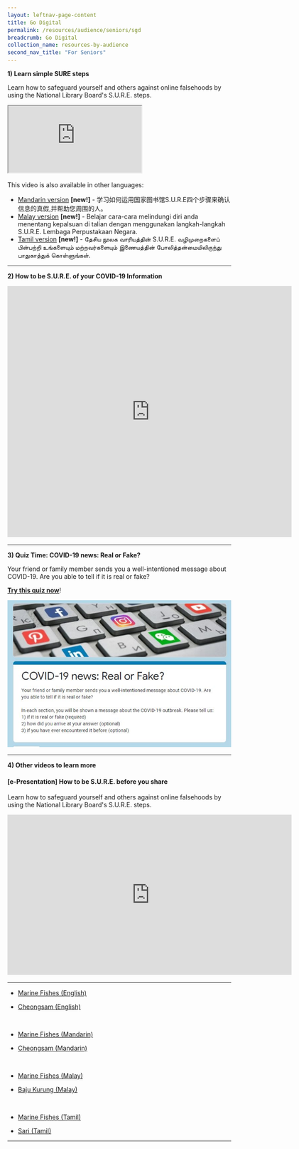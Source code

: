 ```yaml
---
layout: leftnav-page-content
title: Go Digital
permalink: /resources/audience/seniors/sgd
breadcrumb: Go Digital
collection_name: resources-by-audience
second_nav_title: "For Seniors"
---
```


**1) Learn simple SURE steps**

Learn how to safeguard yourself and others against online falsehoods by using the National Library Board's S.U.R.E. steps. 

<div class="resp-container">
	<iframe class="resp-iframe" src="https://www.youtube.com/embed/JNFnPqTTPIc" gesture="media" allow="encrypted-media" allowfullscreen></iframe>
</div>

This video is also available in other languages:

- [Mandarin version](/blog/seniors/SN0022) **[new!]** - 学习如何运用国家图书馆S.U.R.E四个步骤来确认信息的真假,并帮助您周围的人。
- [Malay version](/blog/seniors/SN0023) **[new!]** - Belajar cara-cara melindungi diri anda menentang kepalsuan di talian dengan menggunakan langkah-langkah S.U.R.E. Lembaga Perpustakaan Negara.
- [Tamil version](/blog/seniors/SN0024) **[new!]** - தேசிய நூலக வாரியத்தின் S.U.R.E. வழிமுறைகளைப் பின்பற்றி உங்களையும் மற்றவர்களையும் இணையத்தின் போலித்தன்மையிலிருந்து பாதுகாத்துக் கொள்ளுங்கள்.

---

**2) How to be S.U.R.E. of your COVID-19 Information**

<iframe src="https://player.vimeo.com/video/415418312" width="640" height="564" frameborder="0" allow="autoplay; fullscreen" allowfullscreen></iframe>

---

**3) Quiz Time: COVID-19 news: Real or Fake?**

Your friend or family member sends you a well-intentioned message about COVID-19. Are you able to tell if it is real or fake?

[**Try this quiz now**](https://go.gov.sg/covid19-quiz1)!

![](../images/covid-19-quiz.JPG)

---



**4) Other videos to learn more**

#### **[e-Presentation] How to be S.U.R.E. before you share**

Learn how to safeguard yourself and others against online falsehoods by using the National Library Board's S.U.R.E. steps. 

<iframe src="https://player.vimeo.com/video/404475923" width="640" height="360" frameborder="0" allow="autoplay; fullscreen" allowfullscreen></iframe>
<hr>

- [Marine Fishes (English)](/blog/seniors/sn0006) 

- [Cheongsam (English)](/blog/seniors/sn0007)

  <br>

- [Marine Fishes (Mandarin)](/blog/seniors/sn0008)

- [Cheongsam (Mandarin)](/blog/seniors/sn0009)

  <br>

- [Marine Fishes (Malay)](/blog/seniors/sn0010)

- [Baju Kurung (Malay)](/blog/seniors/sn0011)

  <br>

- [Marine Fishes (Tamil)](/blog/seniors/sn0012)

- [Sari (Tamil)](/blog/seniors/sn0013)

<hr>

## 








